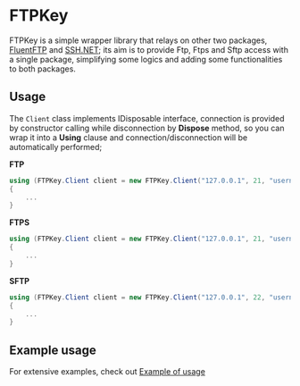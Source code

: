 # FTPKey
FTPKey is a simple wrapper library that relays on other two packages, [FluentFTP](https://github.com/robinrodricks/FluentFTP) and [SSH.NET](https://github.com/sshnet/SSH.NET); its aim is to provide Ftp, Ftps and Sftp access with a single package, simplifying some logics and adding some functionalities to both packages.

## Usage
The `Client` class implements IDisposable interface, connection is provided by constructor calling while disconnection by **Dispose** method, so you can wrap it into a **Using** clause and connection/disconnection will be automatically performed;

**FTP**
```C#
using (FTPKey.Client client = new FTPKey.Client("127.0.0.1", 21, "username", "password", "remotefolder", FTPKey.ConnectionProtocol.Ftp, FTPKey.EncryptionType.None))
{
    ...
}
```
**FTPS**
```C#
using (FTPKey.Client client = new FTPKey.Client("127.0.0.1", 21, "username", "password", "remotefolder", FTPKey.ConnectionProtocol.Ftps, FTPKey.EncryptionType.Explicit))
{
    ...
}
```
**SFTP**
```C#
using (FTPKey.Client client = new FTPKey.Client("127.0.0.1", 22, "username", "password", "remotefolder", FTPKey.ConnectionProtocol.Sftp, FTPKey.EncryptionType.Imlicit))
{
    ...
}
```

## Example usage
For extensive examples, check out [Example of usage](https://github.com/andrea-quartini/FTPKey/wiki/Example-of-usage)
